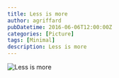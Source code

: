 ```yaml
---
title: Less is more
author: agriffard
pubDatetime: 2016-06-06T12:00:00Z
categories: [Picture]
tags: [Minimal]
description: Less is more
---
```


![Less is more](/assets/blog/data-ink.gif)

